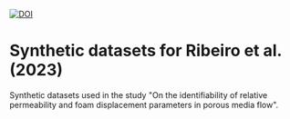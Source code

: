 [![DOI](https://zenodo.org/badge/DOI/10.5281/zenodo.10195462.svg)](https://doi.org/10.5281/zenodo.10195462)

# Synthetic datasets for Ribeiro et al. (2023)

Synthetic datasets used in the study "On the identifiability of relative permeability and foam displacement parameters in porous media flow".
